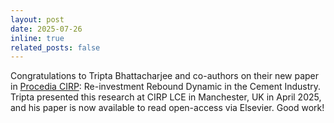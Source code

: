 ```yaml
---
layout: post
date: 2025-07-26
inline: true
related_posts: false
---
```


Congratulations to Tripta Bhattacharjee and co-authors on their new paper in [Procedia CIRP](https://doi.org/10.1016/j.procir.2025.01.043): Re-investment Rebound Dynamic in the Cement Industry. Tripta presented this research at CIRP LCE in Manchester, UK in April 2025, and his paper is now available to read open-access via Elsevier. Good work!  
